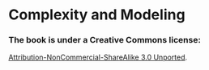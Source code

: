 # Complexity and Modeling

### The book is under a Creative Commons license: 
[Attribution-NonCommercial-ShareAlike 3.0 Unported](http://creativecommons.org/licenses/by-nc-sa/3.0).

